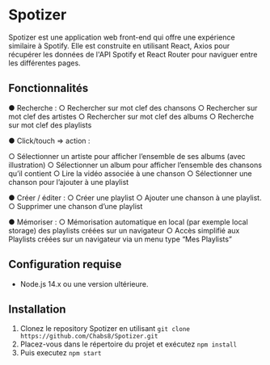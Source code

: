 # Spotizer

Spotizer est une application web front-end qui offre une expérience similaire à Spotify. Elle est construite en utilisant React, Axios pour récupérer les données de l'API Spotify et React Router pour naviguer entre les différentes pages.

## Fonctionnalités

● Recherche :
○ Rechercher sur mot clef des chansons
○ Rechercher sur mot clef des artistes
○ Rechercher sur mot clef des albums
○ Recherche sur mot clef des playlists

● Click/touch => action :

○ Sélectionner un artiste pour afficher l’ensemble de ses albums (avec
illustration)
○ Sélectionner un album pour afficher l’ensemble des chansons qu’il contient
○ Lire la vidéo associée à une chanson
○ Sélectionner une chanson pour l’ajouter à une playlist

● Créer / éditer :
○ Créer une playlist
○ Ajouter une chanson à une playlist.
○ Supprimer une chanson d’une playlist

● Mémoriser :
○ Mémorisation automatique en local (par exemple local storage) des playlists
créées sur un navigateur
○ Accès simplifié aux Playlists créées sur un navigateur via un menu type “Mes
Playlists”

## Configuration requise

- Node.js 14.x ou une version ultérieure.

## Installation

1. Clonez le repository Spotizer en utilisant `git clone https://github.com/Chabs8/Spotizer.git`
2. Placez-vous dans le répertoire du projet et exécutez `npm install`
3. Puis executez `npm start`
